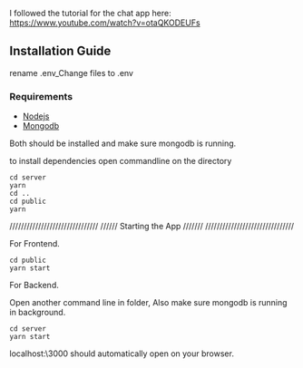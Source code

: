I followed the tutorial for the chat app here:
https://www.youtube.com/watch?v=otaQKODEUFs

## Installation Guide

rename .env_Change files to .env

### Requirements
- [Nodejs](https://nodejs.org/en/download)
- [Mongodb](https://www.mongodb.com/docs/manual/administration/install-community/)

Both should be installed and make sure mongodb is running.

to install dependencies open commandline on the directory
```command line
cd server
yarn
cd ..
cd public
yarn
```

  ///////////////////////////////
 ////// Starting the App ///////
///////////////////////////////

For Frontend.
```command line
cd public
yarn start
```
For Backend.

Open another command line in folder, Also make sure mongodb is running in background.
```command line
cd server
yarn start
```

localhost:\3000 should automatically open on your browser.
